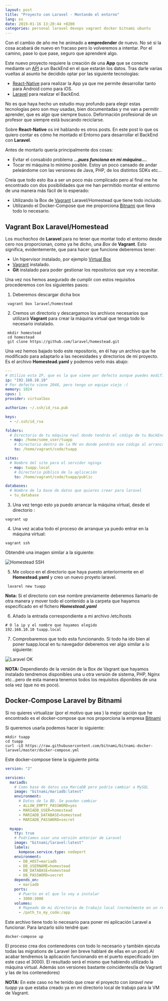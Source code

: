 ```yaml
---
layout: post
title: "Proyecto con Laravel - Montando el entorno"
lang: es
date: 2019-01-16 13:20:44 +0200
categories: personal laravel devops vagrant docker bitnami ubuntu
---
```


Con el cambio de año me he animado a **empredender** de nuevo. No sé si la cosa acabará de nuevo en fracaso pero lo volveremos a intentar. Por el camino, pase lo que pase, seguro que aprenderé algo.

Este nuevo proyecto requiere la creación de una **App** que se conecte mediante un [API](https://en.wikipedia.org/wiki/Application_programming_interface) a un BackEnd en el que estarán los datos. Tras darle varias vueltas al asunto he decidido optar por las siguiente tecnologías:

- [React-Native](https://facebook.github.io/react-native/docs/getting-started) para realizar la App ya que me permite desarrollar tanto para Android como para iOS.
- [Laravel](https://laravel.com/) para realizar el BackEnd.

No es que haya hecho un estudio muy profundo para elegir estas tecnologías pero son muy usadas, bien documentadas y me van a permitir aprender, que es algo que siempre busco. Deformación profesional de un profesor que siempre está buscando reciclarse.

Sobre **React-Native** os iré hablando es otros posts. En este post lo que os quiero contar es cómo he montado el Entorno para desarrollar el BackEnd con **Laravel**.

Antes de montarlo quería principalmente dos cosas:

- Evitar el consabido problema **_...pues funciona en mi máquina..._**.
- Tocar mi máquina lo mínimo posible. Estoy un poco cansado de andar peleándome con las versiones de Java, PHP, de los distintos SDKs etc...

Creía que todo esto iba a ser un poco más complicado pero al final me he encontrado con dos posibilidades que me han permitido montar el entorno de una manera más fácil de lo esperado:

- Utilizando la Box de [Vagrant](https://www.vagrantup.com/) Laravel/Homestead que tiene todo incluido.
- Utilizando el Docker-Compose que me proporciona [Bitnami](https://bitnami.com) que lleva todo lo necesario.

## Vagrant Box Laravel/Homestead

Los _muchachos_ de **Laravel** para no tener que montar todo el entorno desde cero nos proporcionan, como ya he dicho, una _Box_ de **Vagrant**. Esto significa, evidentemente, que para hacer que funcione deberemos tener:

- Un hipervisor instalado, por ejemplo [Virtual Box](https://www.virtualbox.org/)
- [Vagrant](https://www.vagrantup.com/) instalado.
- **Git** instalado para poder gestionar los repositorios que voy a necesitar.

Una vez nos hemos asegurado de cumplir con estos requisitos procederemos con los siguientes pasos:

1. Deberemos descargar dicha box

```shell
 vagrant box laravel/homestead
```

2. Cremos un directorio y descargamos los archivos necesarios que utilizará **Vagrant** para crear la máquina virtual que tenga todo lo necesario instalado.

```shell
 mkdir homestead
 cd homestead
 git clone https://github.com/laravel/homestead.git
```

Una vez hemos bajado todo este repositorio, en él hay un archivo que he modificado para adaptarlo a las necesidades y directorios de mi proyecto. Es el archivo **Homestead.yaml** y podemos verlo más abajo:

```yaml
---
# Utilizo esta IP, que es la que viene por defecto aunque puedes modificarla según tus necesidades.
ip: "192.168.10.10"
# Por defecto viene 2048, pero tengo un equipo viejo :(
memory: 1024
cpus: 1
provider: virtualbox

authorize: ~/.ssh/id_rsa.pub

keys:
  - ~/.ssh/id_rsa

folders:
  # Directorio de tu máquina real donde tendrás el código de tu BackEnd
  - map: /home/some_user/tuapp
    # Directorio dentro de la MV en donde pondrás ese código al arrancar la MV
    to: /home/vagrant/code/tuapp

sites:
  # Nombre del site para el servidor ngingx
  - map: tuapp.local
    # Directorio público de la aplicación
    to: /home/vagrant/code/tuapp/public

databases:
  # Nombre de la base de datos que quieres crear para laravel
  - tu_database
```

3. Una vez tengo esto ya puedo arrancar la máquina virtual, desde el directorio :

```shell
vagrant up
```

4. Una vez acaba todo el proceso de arranque ya puedo entrar en la máquina virtual:

```shell
vagrant ssh
```

Obtendré una imagen similar a la siguiente:

![Homestead SSH]({{site.baseurl}}/myassets/homestead_ssh.png)

5. Me coloco en el directorio que haya puesto anteriormente en el **Homestead.yaml** y creo un nuevo proyeto laravel.

```shell
 lavarel new tuapp
```

**Nota:** Si el directorio con ese nombre previamente deberemos llamarlo de otra manera y mover todo el contenido a la carpeta que hayamos especificado en el fichero **_Homestead.yaml_**

6. Añado la entrada correspondiente a mi archivo /etc/hosts

```shell
# O la ip y el nombre que hayamos elegido
192.168.10.10 tuapp.local
```

7. Comprobaremos que todo esta funcionando. Si todo ha ido bien al poner tuapp.local en tu navegador deberemos ver algo similar a lo siguiente:

![Laravel OK]({{site.baseurl}}/myassets/laravel_ok.png)

**NOTA:** Dependiendo de la versión de la Box de Vagrant que hayamos instalado tendremos disponibles una u otra versión de sistema, PHP, Nginx etc...pero de esta manera tenemos todos los requisitos diponibles de una sola vez (que no es poco).

## Docker-Compose Laravel by Bitnami

Si no quieres virtualizar (por el motivo que sea ) la mejor opción que he encontrado es el docker-compose que nos proporciona la empresa [Bitnami](https://bitnami.com)

Si queremos usarla podemos hacer lo siguiente:

```shell
mkdir tuapp
cd tuapp
curl -LO https://raw.githubusercontent.com/bitnami/bitnami-docker-laravel/master/docker-compose.yml
```

Este docker-compose tiene la siguiente pinta:

```yaml
version: "2"

services:
  mariadb:
    # Como base de datos usa MariaDB pero podría cambiar a MySQL
    image: "bitnami/mariadb:latest"
    environment:
      # Datos de la BD. Se pueden cambiar
      - ALLOW_EMPTY_PASSWORD=yes
      - MARIADB_USER=homestead
      - MARIADB_DATABASE=homestead
      - MARIADB_PASSWORD=secret

  myapp:
    tty: true
    # Podríamos usar una versión anterior de Laravel
    image: "bitnami/laravel:latest"
    labels:
      kompose.service.type: nodeport
    environment:
      - DB_HOST=mariadb
      - DB_USERNAME=homestead
      - DB_DATABASE=homestead
      - DB_PASSWORD=secret
    depends_on:
      - mariadb
    ports:
      # Puerto en el que lo voy a instalar
      - 3000:3000
    volumes:
      # Mapeado de mi directorio de trabajo local (normalmente en un repo) con al directorio de trabajo de Laravel en el contenedor
      - /path_to_my_code:/app
```

Este archivo tiene todo lo necesario para poner mi aplicación Laravel a funcionar. Para lanzarlo sólo tendré que:

```shell
docker-compose up
```

El proceso crea dos contenedores con todo lo necesario y también ejecuta todas las migrations de Laravel (en breve hablaré de ellas en un post).Al acabar tendremos la aplicación funcionando en el puerto especificado (en este caso el 3000). El resultado será el mismo que habiendo utilizado la máquina virtual. Además son versiones bastante coincidentes(la de Vagrant y las de los contenedores)

**NOTA:** En este caso no he tenido que crear el proyecto con _laravel new tuapp_ ya que estaba creado ya en mi directorio local de trabajo para la VM de Vagrant.

[github-pages]: https://pages.github.com/
